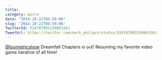 ```yaml
---
title: 
category: micro
date: "2014-10-22T04:59:06"
slug: "2014-10-22T04:59:06"
TwitterId: 524787005150863361
TweetUrl: https://twitter.com/mark_philpot/status/524787005150863361
---
```


[@Isometricshow](https://twitter.com/Isometricshow) Dreamfall Chapters is out!
Resuming my favorite video game narative of all time!
